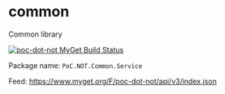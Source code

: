 # common
Common library

[![poc-dot-not MyGet Build Status](https://www.myget.org/BuildSource/Badge/poc-dot-not?identifier=e196c9be-1c71-44f7-9265-5a02abff09d3)](https://www.myget.org/)

Package name: `PoC.NOT.Common.Service`

Feed: https://www.myget.org/F/poc-dot-not/api/v3/index.json